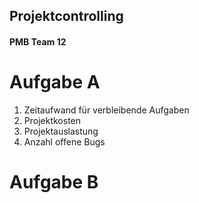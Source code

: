 ## Projektcontrolling

#### PMB Team 12

# Aufgabe A

1. Zeitaufwand für verbleibende Aufgaben
1. Projektkosten
1. Projektauslastung
1. Anzahl offene Bugs

# Aufgabe B

